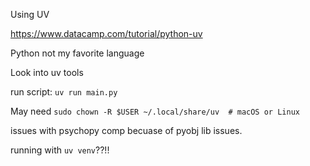 
Using UV 

https://www.datacamp.com/tutorial/python-uv

Python not my favorite language 

Look into uv tools

run script: `uv run main.py`

May need `sudo chown -R $USER ~/.local/share/uv  # macOS or Linux`

issues with psychopy comp becuase of pyobj lib issues. 

running with `uv venv`??!! 